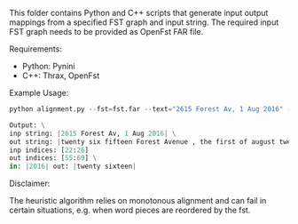 This folder contains Python and C++ scripts that generate input output mappings from a specified FST graph and input string. 
The required input FST graph needs to be provided as OpenFst FAR file.

Requirements:
- Python: Pynini
- C++: Thrax, OpenFst

Example Usage:


```python
python alignment.py --fst=fst.far --text="2615 Forest Av, 1 Aug 2016" --rule="tokenize_and_classify" --start=22 --end=26

Output: \
inp string: |2615 Forest Av, 1 Aug 2016| \
out string: |twenty six fifteen Forest Avenue , the first of august twenty sixteen| \
inp indices: [22:26]
out indices: [55:69] \
in: |2016| out: |twenty sixteen| 
```



Disclaimer: 

The heuristic algorithm relies on monotonous alignment and can fail in certain situations,
e.g. when word pieces are reordered by the fst.
